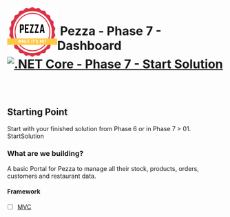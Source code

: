 <img align="left" width="116" height="116" src="../pezza-logo.png" />

# &nbsp;**Pezza - Phase 7 - Dashboard** [![.NET Core - Phase 7 - Start Solution](https://github.com/entelect-incubator/.NET/actions/workflows/dotnet-phase7-startsolution.yml/badge.svg)](https://github.com/entelect-incubator/.NET/actions/workflows/dotnet-phase7-startsolution.yml)

<br/><br/>

## **Starting Point**

Start with your finished solution from Phase 6 or in Phase 7 > 01. StartSolution

### **What are we building?**

A basic Portal for Pezza to manage all their stock, products, orders, customers and restaurant data.

#### **Framework**

- [ ] [MVC](https://github.com/entelect-incubator/.NET/tree/master/Phase%207/02.%20Dashboard/MVC)